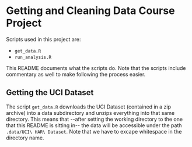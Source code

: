 # Getting and Cleaning Data Course Project

Scripts used in this project are:

* `get_data.R`
* `run_analysis.R`

This README documents what the scripts do.
Note that the scripts include commentary as well to make following the process easier.

## Getting the UCI Dataset

The script `get_data.R` downloads the UCI Dataset (contained in a zip archive) into a data subdirectory and unzips everything into that same directory.
This means that --after setting the working directory to the one that this README is sitting in-- the data will be accessible under the path `.data/UCI\ HAR\ Dataset`.
Note that we have to excape whitespace in the directory name.


## 
